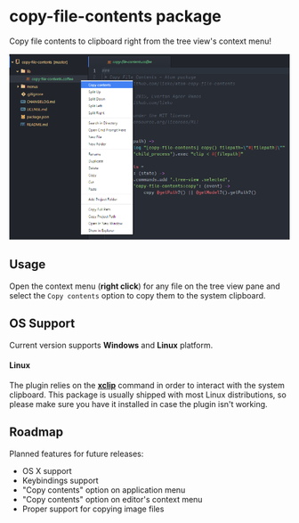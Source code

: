 # copy-file-contents package

Copy file contents to clipboard right from the tree view's context menu!

![Screenshot][1]

## Usage

Open the context menu (**right click**) for any file on the tree view pane and select the `Copy contents` option to copy them to the system clipboard.

## OS Support

Current version supports **Windows** and **Linux** platform.

#### Linux

The plugin relies on the [**xclip**][2] command in order to interact with the system clipboard. This package is usually shipped with most Linux distributions, so please make sure you have it installed in case the plugin isn't working.

## Roadmap

Planned features for future releases:
* OS X support
* Keybindings support
* "Copy contents" option on application menu
* "Copy contents" option on editor's context menu
* Proper support for copying image files

[1]: /doc/screenshot.png
[2]: http://sourceforge.net/projects/xclip
